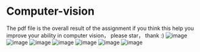 # Computer-vision
The pdf file is the overall result of the assignment
if you think this help you improve your ability in computer vision， please star， thank :)
![image](https://user-images.githubusercontent.com/93687603/140234785-c8cd779e-333e-4d8a-965b-bab904db2fc2.png)
![image](https://user-images.githubusercontent.com/93687603/140234866-e533b733-3127-4427-bf90-64b1e7113318.png)
![image](https://user-images.githubusercontent.com/93687603/140234963-1567ce9f-4b01-4bc0-adff-6d62e9fa26b1.png)
![image](https://user-images.githubusercontent.com/93687603/140234991-b6f68fa5-0680-4b62-b50c-79241b1358f6.png)
![image](https://user-images.githubusercontent.com/93687603/140235018-d3c42f1e-8f87-457e-a847-4b5043c658b1.png)
![image](https://user-images.githubusercontent.com/93687603/140235044-4bfe54ac-2132-4274-af3a-8310d54ce387.png)
![image](https://user-images.githubusercontent.com/93687603/140390120-f61bf6a0-9560-47c5-b0e4-a73a3976a960.png)


